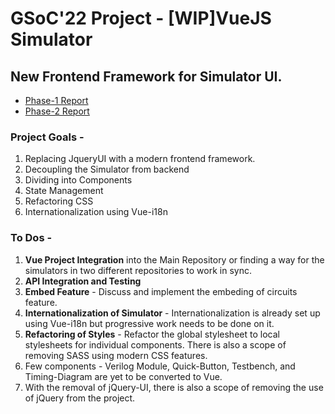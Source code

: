 # GSoC'22 Project - [WIP]VueJS Simulator

## New Frontend Framework for Simulator UI.

-   [Phase-1 Report](https://blog.circuitverse.org/posts/devjitchoudhury_gsoc22_phase1_report/)
-   [Phase-2 Report](https://blog.circuitverse.org/posts/devjitchoudhury_gsoc22_phase2_report/)

### Project Goals -

1. Replacing JqueryUI with a modern frontend framework.
2. Decoupling the Simulator from backend
3. Dividing into Components
4. State Management
5. Refactoring CSS
6. Internationalization using Vue-i18n

### To Dos -

1. **Vue Project Integration** into the Main Repository or finding a way for the simulators in two different repositories to work in sync.
2. **API Integration and Testing**
3. **Embed Feature** - Discuss and implement the embeding of circuits feature.
4. **Internationalization of Simulator** - Internationalization is already set up using Vue-i18n but progressive work needs to be done on it.
5. **Refactoring of Styles** - Refactor the global stylesheet to local stylesheets for individual components. There is also a scope of removing SASS using modern CSS features.
6. Few components - Verilog Module, Quick-Button, Testbench, and Timing-Diagram are yet to be converted to Vue.
7. With the removal of jQuery-UI, there is also a scope of removing the use of jQuery from the project.
